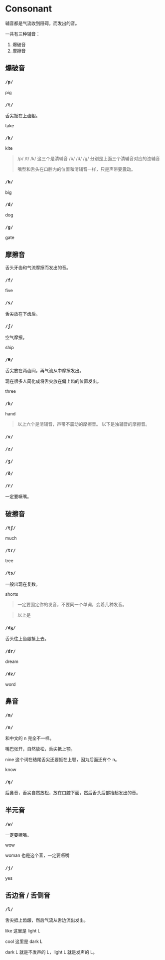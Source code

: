 # Consonant

辅音都是气流收到阻碍，而发出的音。

一共有三种辅音：

1. 爆破音
2. 摩擦音

## 爆破音

### `/p/`

pig

### `/t/`

舌尖抵在上齿龈。

take

### `/k/`

kite

> /p/ /t/ /k/ 这三个是清辅音
> /b/ /d/ /g/ 分别是上面三个清辅音对应的浊辅音
>
> 嘴型和舌头在口腔内的位置和清辅音一样，只是声带要震动。

### `/b/`

big

### `/d/`

dog

### `/g/`

gate

## 摩擦音

舌头牙齿和气流摩擦而发出的音。

### `/f/`

five

### `/s/`

舌尖放在下齿后。

### `/ʃ/`

空气摩擦。

ship

### `/θ/`

舌尖放在两齿间，再气流从中摩擦发出。

现在很多人简化成将舌尖放在偏上齿的位置发出。

three

### `/h/`

hand

> 以上六个是清辅音，声带不震动的摩擦音。
> 以下是浊辅音的摩擦音。

### `/v/`

### `/z/`

### `/ʒ/`

### `/ð/`

### `/r/`

一定要噘嘴。

## 破擦音

### `/tʃ/`

much

### `/tr/`

tree

### `/ts/`

一般出现在复数。

shorts

> 一定要固定你的发音，不要同一个单词，变着几种发音。

> 以上是

### `/dʒ/`

舌头往上齿龈抵上去。

### `/dr/`

dream

### `/dz/`

word

## 鼻音

### `/m/`

### `/n/`

和中文的 n 完全不一样。

嘴巴张开，自然放松，舌尖抵上颚。

nine 这个词在结尾舌尖还要抵在上颚，因为后面还有个 n。

know

### `/ŋ/`

后鼻音，舌尖自然放松，放在口腔下面，然后舌头后部抬起发出的音。

## 半元音

### `/w/`

一定要噘嘴。

wow

woman 也是这个音，一定要噘嘴

### `/j/`

yes

## 舌边音 / 舌侧音

### `/l/`

舌尖抵上齿龈，然后气流从舌边流出发出。

like 这里是 light L

cool 这里是 dark L

dark L 就是不发声的 L，light L 就是发声的 L。
